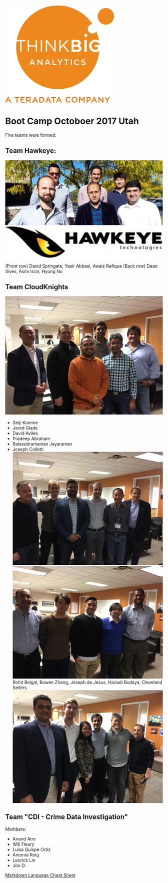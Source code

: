 ![](img/NewLogo.png)
# Boot Camp Octoboer 2017 Utah
Five teams were formed:

## Team Hawkeye: 
![](img/hawkeye.png)

(Front row) David Springate, Yasir Abbasi, Awais Rafique (Back row) Dean Sives, Asim Israr, Hyung No
## Team CloudKnights
![](img/IMG_1281.JPG)
* Seiji Komine
* Jared Glade
* David Aviles
* Pradeep Abraham
* Balasubramanian Jayaraman
* Joseph Colletti
![](img/IMG_1279.JPG)
![](img/IMG_1287.JPG)
Rohit Belgal, Bowen Zhang, Joseph de Jesus, Hariadi Budaya, Cleveland Sellers
![](img/IMG_1289.JPG)
## Team "CDI - Crime Data Investigation"
Members:
* Anand Atre
* Will Fleury
* Luisa Quispe Ortiz 
* Antonio Roig
* Leorick Lin
* Jon D.

<a href="https://github.com/adam-p/markdown-here/wiki/Markdown-Cheatsheet" target="_blank">Markdown Language Cheat Sheet</a>
